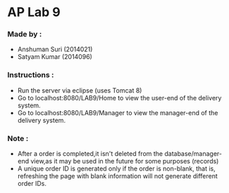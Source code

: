 # AP Lab 9

### Made by :
- Anshuman Suri (2014021)
- Satyam Kumar (2014096)

### Instructions :
- Run the server via eclipse (uses Tomcat 8)
- Go to localhost:8080/LAB9/Home to view the user-end of the delivery system.
- Go to localhost:8080/LAB9/Manager to view the manager-end of the delivery system.

### Note :
- After a order is completed,it isn't deleted from the database/manager-end view,as it may be used in the future for some purposes (records)
- A unique order ID is generated only if the order is non-blank, that is, refreshing the page with blank information will not generate different order IDs.

